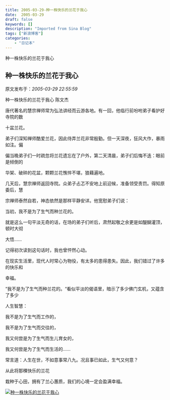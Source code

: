 ```yaml
---
title: 2005-03-29-种一株快乐的兰花于我心
date:  2005-03-29
draft: false
keywords: []
description: "Imported from Sina Blog"
tags: ["新浪博客"]
categories: 
    - "日记本"
---
```

种一株快乐的兰花于我心
## 种一株快乐的兰花于我心

 原文发布于：*2005-03-29 22:55:59*

种一株快乐的兰花于我心 陈文杰

唐代著名的慧宗禅师常为弘法讲经而云游各地。有一回，他临行前吩咐弟子看护好寺院的数

十盆兰花。

弟子们深知禅师酷爱兰花，因此侍弄兰花非常殷勤。但一天深夜，狂风大作，暴雨如注。偏

偏当晚弟子们一时疏忽将兰花遗忘在了户外，第二天清晨，弟子们后悔不迭：眼前是倾倒的

华架、破碎的花盆，颗颗兰花憔悴不堪，狼藉遍地。

几天后，慧宗禅师返回寺院。众弟子忐忑不安地上前迎候，准备领受责罚。得知原委后，慧

宗禅师泰然自若，神态依然是那样平静安详。他宽慰弟子们说：

当初，我不是为了生气而种兰花的。

就是这么一句平淡无奇的话，在场的弟子们听后，肃然起敬之余更是如醍醐灌顶，顿时大彻

大悟……

记得初次读到这句话时，我也曾怦然心动。

在现实生活里，现代人时常心为物役，有太多的患得患失。因此，我们错过了许多的快乐和

幸福。

“我不是为了生气而种兰花的。“看似平淡的偈语里，暗示了多少佛门玄机，又蕴含了多少

人生智慧：

我不是为了生气而工作的，

我不是为了生气而交往的，

我又何尝是为了生气而生儿育女的，

我又何尝是为了生气而生活的……

常言道：人生在世，不如意事常八九。况且事已如此，生气又何意？

从此将那稞快乐的兰花

栽种于心田，拥有了兰心蕙质，我们的心境一定会盈满幸福。

[![种一株快乐的兰花于我心](http://s4.sinaimg.cn/middle/6983393849da9956e7733&amp;690)](http://s12.sinaimg.cn/middle/6983393849da99598db6b&amp;690)


